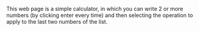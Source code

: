 This web page is a simple calculator, in which you can write 2 or more numbers (by clicking enter every time) and then selecting the operation to apply
to the last two numbers of the list.
